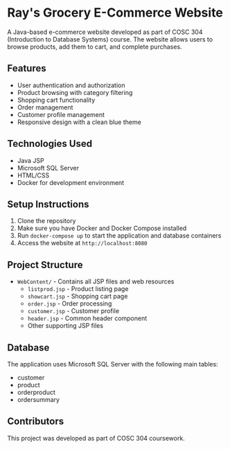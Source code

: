 # Ray's Grocery E-Commerce Website

A Java-based e-commerce website developed as part of COSC 304 (Introduction to Database Systems) course. The website allows users to browse products, add them to cart, and complete purchases.

## Features

- User authentication and authorization
- Product browsing with category filtering
- Shopping cart functionality
- Order management
- Customer profile management
- Responsive design with a clean blue theme

## Technologies Used

- Java JSP
- Microsoft SQL Server
- HTML/CSS
- Docker for development environment

## Setup Instructions

1. Clone the repository
2. Make sure you have Docker and Docker Compose installed
3. Run `docker-compose up` to start the application and database containers
4. Access the website at `http://localhost:8080`

## Project Structure

- `WebContent/` - Contains all JSP files and web resources
  - `listprod.jsp` - Product listing page
  - `showcart.jsp` - Shopping cart page
  - `order.jsp` - Order processing
  - `customer.jsp` - Customer profile
  - `header.jsp` - Common header component
  - Other supporting JSP files

## Database

The application uses Microsoft SQL Server with the following main tables:
- customer
- product
- orderproduct
- ordersummary

## Contributors

This project was developed as part of COSC 304 coursework. 